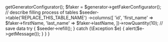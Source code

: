 <?php

declare(strict_types=1);

namespace {{namespace}};

use tebazil\yii2seeder\Seeder;
use yii\base\Action;

class {{class}} extends Action
{
    public function run(Seeder $seeder): void
    {
        // get generator and faker providers
        $generator = $seeder->getGeneratorConfigurator();
        $faker = $generator->getFakerConfigurator();
        
        // describe filling process of tables
        $seeder->table('REPLACE_THIS_TABLE_NAME')
            ->columns([
                'id',
                'first_name' => $faker->firstName,
                'last_name' => $faker->lastName,
            ])->rowQuantity(10);
            
        // save data
        try {
            $seeder->refill();
        } catch (\Exception $e) {
            alert($e->getMessage());
        }
    }
}